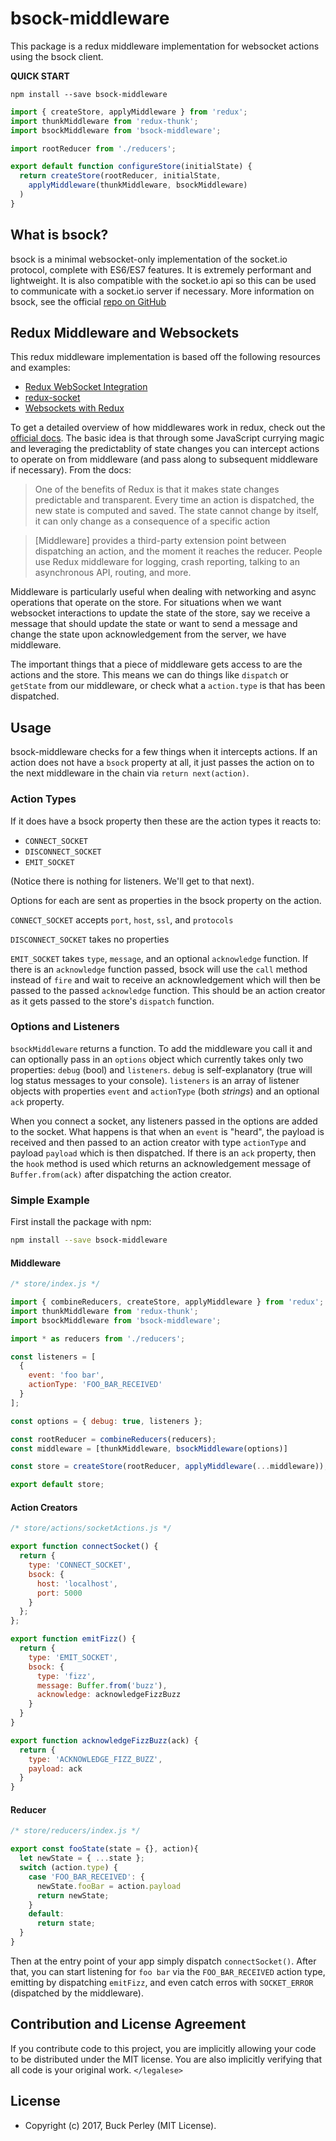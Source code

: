 # bsock-middleware
This package is a redux middleware implementation for websocket actions using the bsock client.

**QUICK START**

`npm install --save bsock-middleware`

```javascript
import { createStore, applyMiddleware } from 'redux';
import thunkMiddleware from 'redux-thunk';
import bsockMiddleware from 'bsock-middleware';

import rootReducer from './reducers';

export default function configureStore(initialState) {
  return createStore(rootReducer, initialState,
    applyMiddleware(thunkMiddleware, bsockMiddleware)
  )
}
```
## What is bsock?
bsock is a minimal websocket-only implementation of the socket.io protocol, complete with ES6/ES7 features. It is extremely performant and lightweight. It is also compatible with the socket.io api so this can be used to communicate with a socket.io server if necessary. More information on bsock, see the official [repo on GitHub](https://github.com/bcoin-org/bsock)

## Redux Middleware and Websockets
This redux middleware implementation is based off the following resources and examples:
- [Redux WebSocket Integration](https://medium.com/@ianovenden/redux-websocket-integration-c1a0d22d3189)
- [redux-socket](https://github.com/quirinpa/redux-socket)
- [Websockets with Redux](https://exec64.co.uk/blog/websockets_with_redux/)

To get a detailed overview of how middlewares work in redux, check out the [official docs](https://redux.js.org/docs/advanced/Middleware.html). The basic idea is that through some JavaScript currying magic and leveraging the predictablity of state changes you can intercept actions to operate on from middleware (and pass along to subsequent middleware if necessary). From the docs:

> One of the benefits of Redux is that it makes state changes predictable and transparent. Every time an action is dispatched, the new state is computed and saved. The state cannot change by itself, it can only change as a consequence of a specific action

> [Middleware] provides a third-party extension point between dispatching an action, and the moment it reaches the reducer. People use Redux middleware for logging, crash reporting, talking to an asynchronous API, routing, and more.


Middleware is particularly useful when dealing with networking and async operations that operate on the store. For situations when we want websocket interactions to update the state of the store, say we receive a message that should update the state or want to send a message and change the state upon acknowledgement from the server, we have middleware.

The important things that a piece of middleware gets access to are the actions and the store. This means we can do things like `dispatch` or `getState` from our middleware, or check what a `action.type` is that has been dispatched.

## Usage
bsock-middleware checks for a few things when it intercepts actions. If an action does not have a `bsock` property at all, it just passes the action on to the next middleware in the chain via `return next(action)`.

### Action Types
If it does have a bsock property then these are the action types it reacts to:
- `CONNECT_SOCKET`
- `DISCONNECT_SOCKET`
- `EMIT_SOCKET`

(Notice there is nothing for listeners. We'll get to that next).

Options for each are sent as properties in the bsock property on the action.

`CONNECT_SOCKET` accepts `port`, `host`, `ssl`, and `protocols`

`DISCONNECT_SOCKET` takes no properties

`EMIT_SOCKET` takes `type`, `message`, and an optional `acknowledge` function. If there is an `acknowledge` function passed, bsock will use the `call` method instead of `fire` and wait to receive an acknowledgement which will then be passed to the passed `acknowledge` function. This should be an action creator as it gets passed to the store's `dispatch` function.

### Options and Listeners
`bsockMiddleware` returns a function. To add the middleware you call it and can optionally pass in an `options` object which currently takes only two properties: `debug` (bool) and `listeners`. `debug` is self-explanatory (true will log status messages to your console). `listeners` is an array of listener objects with properties `event` and `actionType` (both _strings_) and an optional `ack` property.

When you connect a socket, any listeners passed in the options are added to the socket. What happens is that when an `event` is "heard", the payload is received and then passed to an action creator with type `actionType` and payload `payload` which is then dispatched. If there is an `ack` property, then the `hook` method is used which returns an acknowledgement message of `Buffer.from(ack)` after dispatching the action creator.

### Simple Example
First install the package with npm:

```bash
npm install --save bsock-middleware
```

#### Middleware
```javascript
/* store/index.js */

import { combineReducers, createStore, applyMiddleware } from 'redux';
import thunkMiddleware from 'redux-thunk';
import bsockMiddleware from 'bsock-middleware';

import * as reducers from './reducers';

const listeners = [
  {
    event: 'foo bar',
    actionType: 'FOO_BAR_RECEIVED'
  }
];

const options = { debug: true, listeners };

const rootReducer = combineReducers(reducers);
const middleware = [thunkMiddleware, bsockMiddleware(options)]

const store = createStore(rootReducer, applyMiddleware(...middleware));

export default store;
```

#### Action Creators
```javascript
/* store/actions/socketActions.js */

export function connectSocket() {
  return {
    type: 'CONNECT_SOCKET',
    bsock: {
      host: 'localhost',
      port: 5000
    }
  };
};

export function emitFizz() {
  return {
    type: 'EMIT_SOCKET',
    bsock: {
      type: 'fizz',
      message: Buffer.from('buzz'),
      acknowledge: acknowledgeFizzBuzz
    }
  }
}

export function acknowledgeFizzBuzz(ack) {
  return {
    type: 'ACKNOWLEDGE_FIZZ_BUZZ',
    payload: ack
  }
}
```

#### Reducer
```javascript
/* store/reducers/index.js */

export const fooState(state = {}, action){
  let newState = { ...state };
  switch (action.type) {
    case 'FOO_BAR_RECEIVED': {
      newState.fooBar = action.payload
      return newState;
    }
    default:
      return state;
  }
}
```

Then at the entry point of your app simply dispatch `connectSocket()`. After that, you can start listening for `foo bar` via the `FOO_BAR_RECEIVED` action type, emitting by dispatching `emitFizz`, and even catch erros with `SOCKET_ERROR` (dispatched by the middleware).

## Contribution and License Agreement

If you contribute code to this project, you are implicitly allowing your code
to be distributed under the MIT license. You are also implicitly verifying that
all code is your original work. `</legalese>`

## License

- Copyright (c) 2017, Buck Perley (MIT License).
